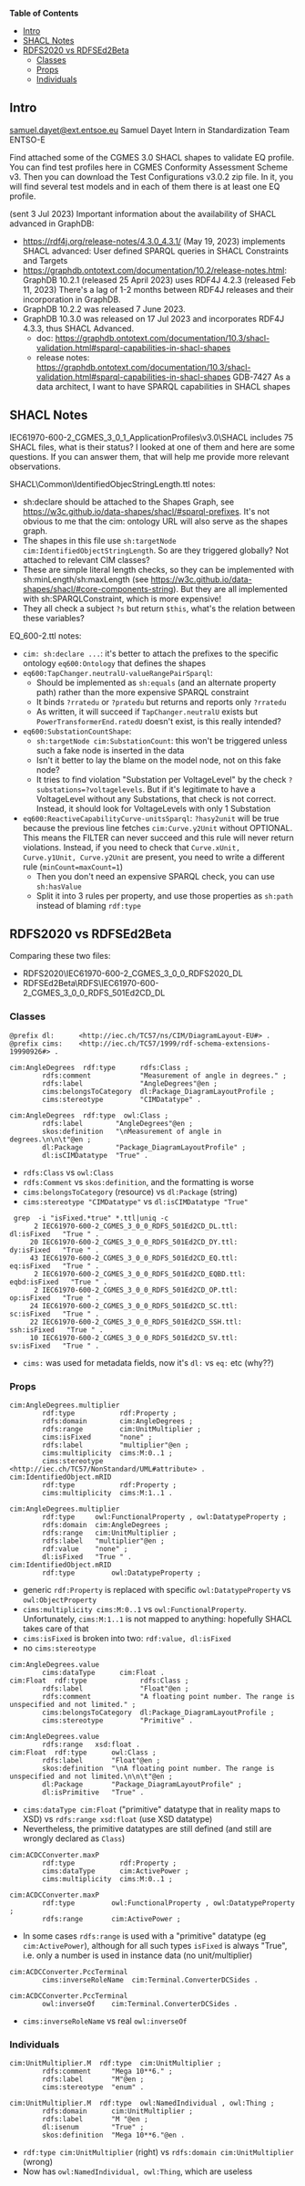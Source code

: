 <!-- markdown-toc start - Don't edit this section. Run M-x markdown-toc-refresh-toc -->
**Table of Contents**

- [Intro](#intro)
- [SHACL Notes](#shacl-notes)
- [RDFS2020 vs RDFSEd2Beta](#rdfs2020-vs-rdfsed2beta)
    - [Classes](#classes)
    - [Props](#props)
    - [Individuals](#individuals)

<!-- markdown-toc end -->

## Intro
samuel.dayet@ext.entsoe.eu
Samuel Dayet
Intern in Standardization Team
ENTSO-E

Find attached some of the CGMES 3.0 SHACL shapes to validate EQ profile.
You can find test profiles here in CGMES Conformity Assessment Scheme v3.
Then you can download the Test Configurations v3.0.2 zip file.
In it, you will find several test models and in each of them there is at least one EQ profile.

(sent 3 Jul 2023) Important information about the availability of  SHACL advanced in GraphDB:
- https://rdf4j.org/release-notes/4.3.0_4.3.1/ (May 19, 2023) implements SHACL advanced:
  User defined SPARQL queries in SHACL Constraints and Targets
- https://graphdb.ontotext.com/documentation/10.2/release-notes.html:
  GraphDB 10.2.1 (released 25 April 2023) uses RDF4J 4.2.3 (released Feb 11, 2023)
  There's a lag of 1-2 months between RDF4J releases and their incorporation in GraphDB.
- GraphDB 10.2.2 was released 7 June 2023.
- GraphDB 10.3.0 was released on 17 Jul 2023 and incorporates RDF4J 4.3.3, thus SHACL Advanced.
  - doc: https://graphdb.ontotext.com/documentation/10.3/shacl-validation.html#sparql-capabilities-in-shacl-shapes
  - release notes: https://graphdb.ontotext.com/documentation/10.3/shacl-validation.html#sparql-capabilities-in-shacl-shapes
    GDB-7427 As a data architect, I want to have SPARQL capabilities in SHACL shapes

## SHACL Notes

IEC61970-600-2_CGMES_3_0_1_ApplicationProfiles\v3.0\SHACL includes 75 SHACL files, what is their status?
I looked at one of them and here are some questions.
If you can answer them, that will help me provide more relevant observations.

SHACL\Common\IdentifiedObjecStringLength.ttl notes:
- sh:declare should be attached to the Shapes Graph, see https://w3c.github.io/data-shapes/shacl/#sparql-prefixes.
  It's not obvious to me that the cim: ontology URL will also serve as the shapes graph.
- The shapes in this file use `sh:targetNode cim:IdentifiedObjectStringLength`.
  So are they triggered globally? Not attached to relevant CIM classes?
- These are simple literal length checks, so they can be implemented with sh:minLength/sh:maxLength
  (see https://w3c.github.io/data-shapes/shacl/#core-components-string).
  But they are all implemented with sh:SPARQLConstraint, which is more expensive!
- They all check a subject `?s` but return `$this`, what's the relation between these variables?

EQ_600-2.ttl notes:
- `cim: sh:declare ...`: it's better to attach the prefixes to the specific ontology `eq600:Ontology` that defines the shapes
- `eq600:TapChanger.neutralU-valueRangePairSparql`:
  - Should be implemented as `sh:equals` (and an alternate property path) rather than the more expensive SPARQL constraint
  - It binds `?rratedu` or `?pratedu` but returns and reports only  `?rratedu`
  - As written, it will succeed if `TapChanger.neutralU` exists but `PowerTransformerEnd.ratedU` doesn't exist, is this really intended?
- `eq600:SubstationCountShape`:
  - `sh:targetNode cim:SubstationCount`: this won't be triggered unless such a fake node is inserted in the data
  - Isn't it better to lay the blame on the model node, not on this fake node?
  - It tries to find violation "Substation per VoltageLevel" by the check `?substations=?voltagelevels`. But if it's legitimate to have a VoltageLevel without any Substations, that check is not correct. Instead, it should look for VoltageLevels with only 1 Substation
- `eq600:ReactiveCapabilityCurve-unitsSparql`: `?hasy2unit` will be true because the previous line fetches `cim:Curve.y2Unit` without OPTIONAL. This means the FILTER can never succeed and this rule will never return violations. Instead, if you need to check that `Curve.xUnit, Curve.y1Unit, Curve.y2Unit` are present, you need to write a different rule (`minCount=maxCount=1`)
   - Then you don't need an expensive SPARQL check, you can use `sh:hasValue`
   - Split it into 3 rules per property, and use those properties as `sh:path` instead of blaming `rdf:type`

## RDFS2020 vs RDFSEd2Beta

Comparing these two files:
- RDFS2020\IEC61970-600-2_CGMES_3_0_0_RDFS2020_DL
- RDFSEd2Beta\RDFS\IEC61970-600-2_CGMES_3_0_0_RDFS_501Ed2CD_DL

### Classes
```ttl
@prefix dl:      <http://iec.ch/TC57/ns/CIM/DiagramLayout-EU#> .
@prefix cims:    <http://iec.ch/TC57/1999/rdf-schema-extensions-19990926#> .

cim:AngleDegrees  rdf:type      rdfs:Class ;
        rdfs:comment            "Measurement of angle in degrees." ;
        rdfs:label              "AngleDegrees"@en ;
        cims:belongsToCategory  dl:Package_DiagramLayoutProfile ;
        cims:stereotype         "CIMDatatype" .

cim:AngleDegrees  rdf:type  owl:Class ;
        rdfs:label        "AngleDegrees"@en ;
        skos:definition   "\nMeasurement of angle in degrees.\n\n\t"@en ;
        dl:Package        "Package_DiagramLayoutProfile" ;
        dl:isCIMDatatype  "True" .
```
- `rdfs:Class` vs `owl:Class`
- `rdfs:Comment` vs `skos:definition`, and the formatting is worse
- `cims:belongsToCategory` (resource) vs `dl:Package` (string)
- `cims:stereotype "CIMDatatype"` vs `dl:isCIMDatatype "True"`

```
 grep  -i "isFixed.*true" *.ttl|uniq -c
      2 IEC61970-600-2_CGMES_3_0_0_RDFS_501Ed2CD_DL.ttl:        dl:isFixed   "True " .
     20 IEC61970-600-2_CGMES_3_0_0_RDFS_501Ed2CD_DY.ttl:        dy:isFixed   "True " .
     43 IEC61970-600-2_CGMES_3_0_0_RDFS_501Ed2CD_EQ.ttl:        eq:isFixed   "True " .
      2 IEC61970-600-2_CGMES_3_0_0_RDFS_501Ed2CD_EQBD.ttl:    eqbd:isFixed   "True " .
      2 IEC61970-600-2_CGMES_3_0_0_RDFS_501Ed2CD_OP.ttl:        op:isFixed   "True " .
     24 IEC61970-600-2_CGMES_3_0_0_RDFS_501Ed2CD_SC.ttl:        sc:isFixed   "True " .
     22 IEC61970-600-2_CGMES_3_0_0_RDFS_501Ed2CD_SSH.ttl:      ssh:isFixed   "True " .
     10 IEC61970-600-2_CGMES_3_0_0_RDFS_501Ed2CD_SV.ttl:        sv:isFixed   "True " .
```

- `cims:` was used for metadata fields, now it's `dl:` vs `eq:` etc (why??)

### Props
```ttl
cim:AngleDegrees.multiplier
        rdf:type           rdf:Property ;
        rdfs:domain        cim:AngleDegrees ;
        rdfs:range         cim:UnitMultiplier ;
        cims:isFixed       "none" ;
        rdfs:label         "multiplier"@en ;
        cims:multiplicity  cims:M:0..1 ;
        cims:stereotype    <http://iec.ch/TC57/NonStandard/UML#attribute> .
cim:IdentifiedObject.mRID
        rdf:type           rdf:Property ;
        cims:multiplicity  cims:M:1..1 .

cim:AngleDegrees.multiplier
        rdf:type     owl:FunctionalProperty , owl:DatatypeProperty ;
        rdfs:domain  cim:AngleDegrees ;
        rdfs:range   cim:UnitMultiplier ;
        rdfs:label   "multiplier"@en ;
        rdf:value    "none" ;
        dl:isFixed   "True " .
cim:IdentifiedObject.mRID
        rdf:type         owl:DatatypeProperty ;
```
- generic `rdf:Property` is replaced with specific `owl:DatatypeProperty` vs `owl:ObjectProperty`
- `cims:multiplicity cims:M:0..1` vs `owl:FunctionalProperty`.
  Unfortunately, `cims:M:1..1` is not mapped to anything: hopefully SHACL takes care of that
- `cims:isFixed` is broken into two: `rdf:value, dl:isFixed`
- no `cims:stereotype`

```ttl
cim:AngleDegrees.value
        cims:dataType      cim:Float .
cim:Float  rdf:type             rdfs:Class ;
        rdfs:label              "Float"@en ;
        rdfs:comment            "A floating point number. The range is unspecified and not limited." ;
        cims:belongsToCategory  dl:Package_DiagramLayoutProfile ;
        cims:stereotype         "Primitive" .

cim:AngleDegrees.value
        rdfs:range   xsd:float .
cim:Float  rdf:type      owl:Class ;
        rdfs:label       "Float"@en ;
        skos:definition  "\nA floating point number. The range is unspecified and not limited.\n\n\t"@en ;
        dl:Package       "Package_DiagramLayoutProfile" ;
        dl:isPrimitive   "True" .
```
- `cims:dataType cim:Float` ("primitive" datatype that in reality maps to XSD) vs `rdfs:range xsd:float` (use XSD datatype)
- Nevertheless, the primitive datatypes are still defined (and still are wrongly declared as `Class`)

```ttl
cim:ACDCConverter.maxP
        rdf:type           rdf:Property ;
        cims:dataType      cim:ActivePower ;
        cims:multiplicity  cims:M:0..1 ;

cim:ACDCConverter.maxP
        rdf:type         owl:FunctionalProperty , owl:DatatypeProperty ;
        rdfs:range       cim:ActivePower ;
```

- In some cases `rdfs:range` is used with a "primitive" datatype (eg `cim:ActivePower`),
  although for all such types `isFixed` is always "True", i.e. only a number is used in instance data (no unit/multiplier)

```ttl
cim:ACDCConverter.PccTerminal
        cims:inverseRoleName  cim:Terminal.ConverterDCSides .

cim:ACDCConverter.PccTerminal
        owl:inverseOf    cim:Terminal.ConverterDCSides .
```
- `cims:inverseRoleName` vs real `owl:inverseOf`

### Individuals

```ttl
cim:UnitMultiplier.M  rdf:type  cim:UnitMultiplier ;
        rdfs:comment     "Mega 10**6." ;
        rdfs:label       "M"@en ;
        cims:stereotype  "enum" .

cim:UnitMultiplier.M  rdf:type  owl:NamedIndividual , owl:Thing ;
        rdfs:domain      cim:UnitMultiplier ;
        rdfs:label       "M "@en ;
        dl:isenum        "True" ;
        skos:definition  "Mega 10**6."@en .
```
- `rdf:type cim:UnitMultiplier` (right) vs `rdfs:domain cim:UnitMultiplier` (wrong)
- Now has `owl:NamedIndividual, owl:Thing`, which are useless
